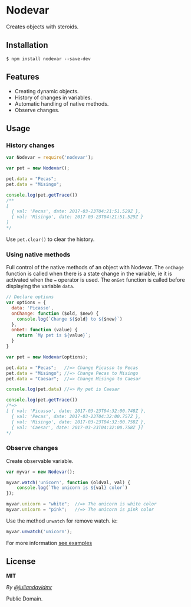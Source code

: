 # **Nodevar**

Creates objects with steroids.

## **Installation**
```
$ npm install nodevar --save-dev
```

## **Features**
* Creating dynamic objects.
* History of changes in variables.
* Automatic handling of native methods.
* Observe changes.

## **Usage**

### **History changes**
```js
var Nodevar = require('nodevar');

var pet = new Nodevar();

pet.data = "Pecas";
pet.data = "Misingo";

console.log(pet.getTrace())
/**
[
  { val: 'Pecas', date: 2017-03-23T04:21:51.529Z },
  { val: 'Misingo', date: 2017-03-23T04:21:51.529Z }
]
*/
```
Use `pet.clear()` to clear the history.


### **Using native methods**
Full control of the native methods of an object with Nodevar. The `onChage` function is called when there is a state change in the variable, ie it is activated when the `=` operator is used. The `onGet` function is called before displaying the variable `data`.

```js
// Declare options
var options = {
  data: 'Picasso',
  onChange: function ($old, $new) {
    console.log(`Change ${$old} to ${$new}`)
  },
  onGet: function (value) {
    return `My pet is ${value}`;
  }
}

var pet = new Nodevar(options);

pet.data = "Pecas";   //=> Change Picasso to Pecas
pet.data = "Misingo"; //=> Change Pecas to Misingo
pet.data = "Caesar";  //=> Change Misingo to Caesar

console.log(pet.data) //=> My pet is Caesar

console.log(pet.getTrace())
/*=>
[ { val: 'Picasso', date: 2017-03-23T04:32:00.748Z },
  { val: 'Pecas', date: 2017-03-23T04:32:00.757Z },
  { val: 'Misingo', date: 2017-03-23T04:32:00.758Z },
  { val: 'Caesar', date: 2017-03-23T04:32:00.758Z }]
*/
```

### **Observe changes**

Create observable variable.
```js
var myvar = new Nodevar();

myvar.watch('unicorn', function (oldval, val) {
    console.log(`The unicorn is ${val} color`)
});

myvar.unicorn = "white";  //=> The unicorn is white color
myvar.unicorn = "pink";   //=> The unicorn is pink color
```

Use the method `unwatch` for remove watch. ie:
```js
myvar.unwatch('unicorn');
```


For more information [see examples](./examples)


## **License**

**MIT**

_By [@juliandavidmr](https://github.com/juliandavidmr)_

Public Domain.